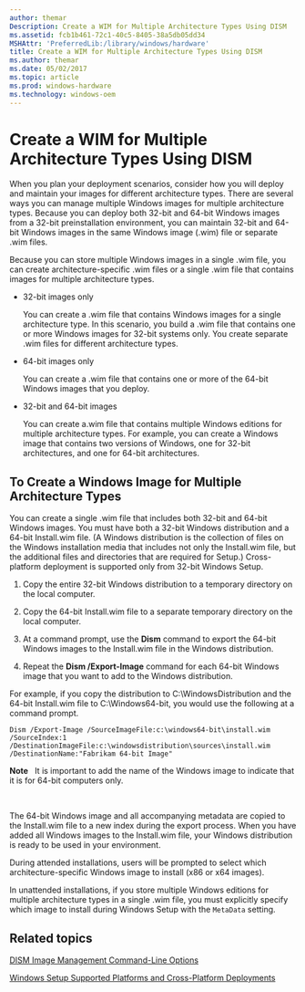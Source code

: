 ```yaml
---
author: themar
Description: Create a WIM for Multiple Architecture Types Using DISM
ms.assetid: fcb1b461-72c1-40c5-8405-38a5db05dd34
MSHAttr: 'PreferredLib:/library/windows/hardware'
title: Create a WIM for Multiple Architecture Types Using DISM
ms.author: themar
ms.date: 05/02/2017
ms.topic: article
ms.prod: windows-hardware
ms.technology: windows-oem
---
```


# Create a WIM for Multiple Architecture Types Using DISM


When you plan your deployment scenarios, consider how you will deploy and maintain your images for different architecture types. There are several ways you can manage multiple Windows images for multiple architecture types. Because you can deploy both 32-bit and 64-bit Windows images from a 32-bit preinstallation environment, you can maintain 32-bit and 64-bit Windows images in the same Windows image (.wim) file or separate .wim files.

Because you can store multiple Windows images in a single .wim file, you can create architecture-specific .wim files or a single .wim file that contains images for multiple architecture types.

-   32-bit images only

    You can create a .wim file that contains Windows images for a single architecture type. In this scenario, you build a .wim file that contains one or more Windows images for 32-bit systems only. You create separate .wim files for different architecture types.

-   64-bit images only

    You can create a .wim file that contains one or more of the 64-bit Windows images that you deploy.

-   32-bit and 64-bit images

    You can create a.wim file that contains multiple Windows editions for multiple architecture types. For example, you can create a Windows image that contains two versions of Windows, one for 32-bit architectures, and one for 64-bit architectures.

## <span id="To_Create_a_Windows_Image_for_Multiple_Architecture_Types"></span><span id="to_create_a_windows_image_for_multiple_architecture_types"></span><span id="TO_CREATE_A_WINDOWS_IMAGE_FOR_MULTIPLE_ARCHITECTURE_TYPES"></span>To Create a Windows Image for Multiple Architecture Types


You can create a single .wim file that includes both 32-bit and 64-bit Windows images. You must have both a 32-bit Windows distribution and a 64-bit Install.wim file. (A Windows distribution is the collection of files on the Windows installation media that includes not only the Install.wim file, but the additional files and directories that are required for Setup.) Cross-platform deployment is supported only from 32-bit Windows Setup.

1.  Copy the entire 32-bit Windows distribution to a temporary directory on the local computer.

2.  Copy the 64-bit Install.wim file to a separate temporary directory on the local computer.

3.  At a command prompt, use the **Dism** command to export the 64-bit Windows images to the Install.wim file in the Windows distribution.

4.  Repeat the **Dism /Export-Image** command for each 64-bit Windows image that you want to add to the Windows distribution.

For example, if you copy the distribution to C:\\WindowsDistribution and the 64-bit Install.wim file to C:\\Windows64-bit, you would use the following at a command prompt.

```
Dism /Export-Image /SourceImageFile:c:\windows64-bit\install.wim /SourceIndex:1 /DestinationImageFile:c:\windowsdistribution\sources\install.wim /DestinationName:"Fabrikam 64-bit Image"
```

**Note**  
It is important to add the name of the Windows image to indicate that it is for 64-bit computers only.

 

The 64-bit Windows image and all accompanying metadata are copied to the Install.wim file to a new index during the export process. When you have added all Windows images to the Install.wim file, your Windows distribution is ready to be used in your environment.

During attended installations, users will be prompted to select which architecture-specific Windows image to install (x86 or x64 images).

In unattended installations, if you store multiple Windows editions for multiple architecture types in a single .wim file, you must explicitly specify which image to install during Windows Setup with the `MetaData` setting.

## <span id="related_topics"></span>Related topics


[DISM Image Management Command-Line Options](dism-image-management-command-line-options-s14.md)

[Windows Setup Supported Platforms and Cross-Platform Deployments](windows-setup-supported-platforms-and-cross-platform-deployments.md)

 

 






